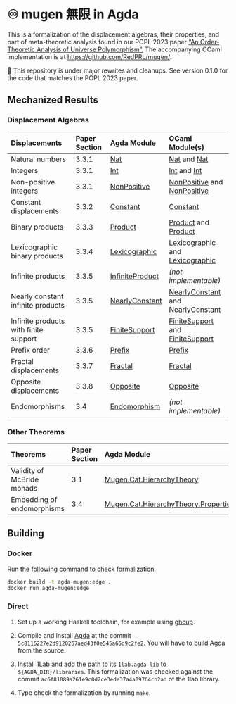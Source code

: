 # ♾ mugen 無限 in Agda

This is a formalization of the displacement algebras, their properties, and part of meta-theoretic analysis found in our POPL 2023 paper [“An Order-Theoretic Analysis of Universe Polymorphism”.](https://favonia.org/files/mugen.pdf) The accompanying OCaml implementation is at <https://github.com/RedPRL/mugen/>.

🚧 This repository is under major rewrites and cleanups. See version 0.1.0 for the code that matches the POPL 2023 paper.

## Mechanized Results

### Displacement Algebras

| Displacements                         | Paper Section | Agda Module                                                            | OCaml Module(s)                                                                                                                                                     |
| :------------------------------------ | :------------ | :--------------------------------------------------------------------- | :------------------------------------------------------------------------------------------------------------------------------------------------------------------ |
| Natural numbers                       | 3.3.1         | [Nat](src/Mugen/Algebra/Displacement/Nat.agda)                         | [Nat](https://redprl.org/mugen/mugen/Mugen/Shift/Nat) and [Nat](https://redprl.org/mugen/mugen/Mugen/ShiftWithJoin/Nat)                                             |
| Integers                              | 3.3.1         | [Int](src/Mugen/Algebra/Displacement/Int.agda)                         | [Int](https://redprl.org/mugen/mugen/Mugen/Shift/Int) and [Int](https://redprl.org/mugen/mugen/Mugen/ShiftWithJoin/Int)                                             |
| Non-positive integers                 | 3.3.1         | [NonPositive](src/Mugen/Algebra/Displacement/NonPositive.agda)         | [NonPositive](https://redprl.org/mugen/mugen/Mugen/Shift/NonPositive) and [NonPositive](https://redprl.org/mugen/mugen/Mugen/ShiftWithJoin/NonPositive)             |
| Constant displacements                | 3.3.2         | [Constant](src/Mugen/Algebra/Displacement/Constant.agda)               | [Constant](https://redprl.org/mugen/mugen/Mugen/Shift/Constant)                                                                                                     |
| Binary products                       | 3.3.3         | [Product](src/Mugen/Algebra/Displacement/Product.agda)                 | [Product](https://redprl.org/mugen/mugen/Mugen/Shift/Product) and [Product](https://redprl.org/mugen/mugen/Mugen/ShiftWithJoin/Product)                             |
| Lexicographic binary products         | 3.3.4         | [Lexicographic](src/Mugen/Algebra/Displacement/Lexicographic.agda)     | [Lexicographic](https://redprl.org/mugen/mugen/Mugen/Shift/Lexicographic) and [Lexicographic](https://redprl.org/mugen/mugen/Mugen/ShiftWithJoin/Lexicographic)     |
| Infinite products                     | 3.3.5         | [InfiniteProduct](src/Mugen/Algebra/Displacement/InfiniteProduct.agda) | _(not implementable)_                                                                                                                                               |
| Nearly constant infinite products     | 3.3.5         | [NearlyConstant](src/Mugen/Algebra/Displacement/NearlyConstant.agda)   | [NearlyConstant](https://redprl.org/mugen/mugen/Mugen/Shift/NearlyConstant) and [NearlyConstant](https://redprl.org/mugen/mugen/Mugen/ShiftWithJoin/NearlyConstant) |
| Infinite products with finite support | 3.3.5         | [FiniteSupport](src/Mugen/Algebra/Displacement/FiniteSupport.agda)     | [FiniteSupport](https://redprl.org/mugen/mugen/Mugen/Shift/FiniteSupport) and [FiniteSupport](https://redprl.org/mugen/mugen/Mugen/ShiftWithJoin/FiniteSupport)     |
| Prefix order                          | 3.3.6         | [Prefix](src/Mugen/Algebra/Displacement/Prefix.agda)                   | [Prefix](https://redprl.org/mugen/mugen/Mugen/Shift/Prefix)                                                                                                         |
| Fractal displacements                 | 3.3.7         | [Fractal](src/Mugen/Algebra/Displacement/Fractal.agda)                 | [Fractal](https://redprl.org/mugen/mugen/Mugen/Shift/Fractal)                                                                                                       |
| Opposite displacements                | 3.3.8         | [Opposite](src/Mugen/Algebra/Displacement/Opposite.agda)               | [Opposite](https://redprl.org/mugen/mugen/Mugen/Shift/Opposite)                                                                                                     |
| Endomorphisms                         | 3.4           | [Endomorphism](src/Mugen/Algebra/Displacement/Endomorphism.agda)       | _(not implementable)_                                                                                                                                               |

### Other Theorems

| Theorems                   | Paper Section | Agda Module                                                                             |
| :------------------------- | :------------ | :-------------------------------------------------------------------------------------- |
| Validity of McBride monads | 3.1           | [Mugen.Cat.HierarchyTheory](./src/Mugen/Cat/HierarchyTheory.agda)                       |
| Embedding of endomorphisms | 3.4           | [Mugen.Cat.HierarchyTheory.Properties](./src/Mugen/Cat/HierarchyTheory/Properties.agda) |

## Building

### Docker

Run the following command to check formalization.

```sh
docker build -t agda-mugen:edge .
docker run agda-mugen:edge
```

### Direct

1. Set up a working Haskell toolchain, for example using [ghcup](https://www.haskell.org/ghcup/).

2. Compile and install [Agda](https://github.com/agda/agda) at the commit `5c8116227e2d9120267aed43f0e545a65d9c2fe2`. You will have to build Agda from the source.

3. Install [1Lab](https://github.com/plt-amy/1lab) and add the path to its `1lab.agda-lib` to `${AGDA_DIR}/libraries`. This formalization was checked against the commit `ac6f81089a261e9c0d2ce3ede37a4a09764cb2ad` of the 1lab library.

4. Type check the formalization by running `make`.
